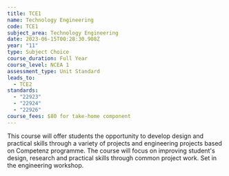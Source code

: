 ```yaml
---
title: TCE1
name: Technology Engineering
code: TCE1
subject_area: Technology Engineering
date: 2023-06-15T00:28:30.908Z
year: "11"
type: Subject Choice
course_duration: Full Year
course_level: NCEA 1
assessment_type: Unit Standard
leads_to:
  - TCE2
standards:
  - "22923"
  - "22924"
  - "22926"
course_fees: $80 for take-home component
---
```

This course will offer students the opportunity to develop design and practical skills through a variety of projects and engineering projects based on Competenz programme. The course will focus on improving student's design, research and practical skills through common project work. Set in the engineering workshop.
